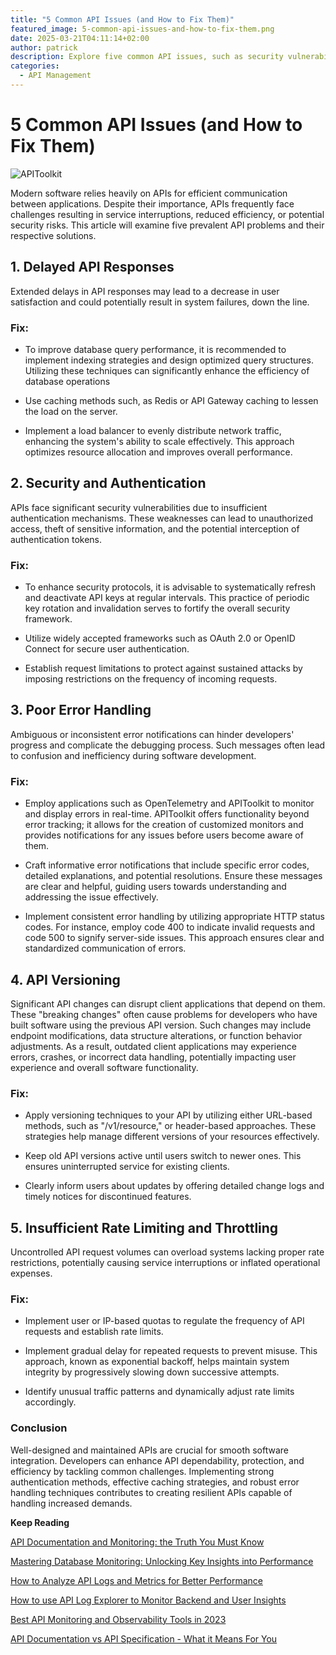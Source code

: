 ```yaml
---
title: "5 Common API Issues (and How to Fix Them)"
featured_image: 5-common-api-issues-and-how-to-fix-them.png
date: 2025-03-21T04:11:14+02:00
author: patrick
description: ​Explore five common API issues, such as security vulnerabilities and documentation challenges and discover effective solutions to improve your API management strategies.
categories:
  - API Management
---
```


# 5 Common API Issues (and How to Fix Them)

![APIToolkit](./5-common-api-issues-and-how-to-fix-them.png)

Modern software relies heavily on APIs for efficient communication between applications. Despite their importance, APIs frequently face challenges resulting in service interruptions, reduced efficiency, or potential security risks. This article will examine five prevalent API problems and their respective solutions.

## 1. Delayed API Responses 

Extended delays in API responses may lead to a decrease in user satisfaction and could potentially result in system failures, down the line. 

### Fix:

- To improve database query performance, it is recommended to implement indexing strategies and design optimized query structures. Utilizing these techniques can significantly enhance the efficiency of database operations

- Use caching methods such, as Redis or API Gateway caching to lessen the load on the server.

- Implement a load balancer to evenly distribute network traffic, enhancing the system's ability to scale effectively. This approach optimizes resource allocation and improves overall performance.

## 2. Security and Authentication

APIs face significant security vulnerabilities due to insufficient authentication mechanisms. These weaknesses can lead to unauthorized access, theft of sensitive information, and the potential interception of authentication tokens.

### Fix:

- To enhance security protocols, it is advisable to systematically refresh and deactivate API keys at regular intervals. This practice of periodic key rotation and invalidation serves to fortify the overall security framework.

- Utilize widely accepted frameworks such as OAuth 2.0 or OpenID Connect for secure user authentication.

- Establish request limitations to protect against sustained attacks by imposing restrictions on the frequency of incoming requests.

## 3. Poor Error Handling

Ambiguous or inconsistent error notifications can hinder developers' progress and complicate the debugging process. Such messages often lead to confusion and inefficiency during software development.

### Fix:

- Employ applications such as OpenTelemetry and APIToolkit to monitor and display errors in real-time. APIToolkit offers functionality beyond error tracking; it allows for the creation of customized monitors and provides notifications for any issues before users become aware of them.

- Craft informative error notifications that include specific error codes, detailed explanations, and potential resolutions. Ensure these messages are clear and helpful, guiding users towards understanding and addressing the issue effectively.

- Implement consistent error handling by utilizing appropriate HTTP status codes. For instance, employ code 400 to indicate invalid requests and code 500 to signify server-side issues. This approach ensures clear and standardized communication of errors.

## 4. API Versioning

Significant API changes can disrupt client applications that depend on them. These "breaking changes" often cause problems for developers who have built software using the previous API version. Such changes may include endpoint modifications, data structure alterations, or function behavior adjustments. As a result, outdated client applications may experience errors, crashes, or incorrect data handling, potentially impacting user experience and overall software functionality.

### Fix:

- Apply versioning techniques to your API by utilizing either URL-based methods, such as "/v1/resource," or header-based approaches. These strategies help manage different versions of your resources effectively.

- Keep old API versions active until users switch to newer ones. This ensures uninterrupted service for existing clients.

- Clearly inform users about updates by offering detailed change logs and timely notices for discontinued features.

## 5. Insufficient Rate Limiting and Throttling

Uncontrolled API request volumes can overload systems lacking proper rate restrictions, potentially causing service interruptions or inflated operational expenses.

### Fix:

- Implement user or IP-based quotas to regulate the frequency of API requests and establish rate limits.

- Implement gradual delay for repeated requests to prevent misuse. This approach, known as exponential backoff, helps maintain system integrity by progressively slowing down successive attempts.

- Identify unusual traffic patterns and dynamically adjust rate limits accordingly.

### Conclusion

Well-designed and maintained APIs are crucial for smooth software integration. Developers can enhance API dependability, protection, and efficiency by tackling common challenges. Implementing strong authentication methods, effective caching strategies, and robust error handling techniques contributes to creating resilient APIs capable of handling increased demands.


**Keep Reading**

[API Documentation and Monitoring: the Truth You Must Know](https://apitoolkit.io/blog/api-documentation-and-observability-the-truth-you-must-know/)


[Mastering Database Monitoring: Unlocking Key Insights into Performance](https://apitoolkit.io/blog/mastering-monitoring/) 

[How to Analyze API Logs and Metrics for Better Performance](https://apitoolkit.io/blog/api-logs-and-metrics/)

[How to use API Log Explorer to Monitor Backend and User Insights](https://apitoolkit.io/blog/api-log-explorer/)

[Best API Monitoring and Observability Tools in 2023](https://apitoolkit.io/blog/best-api-monitoring-and-observability-tools/)


[API Documentation vs API Specification - What it Means For You](http://localhost:2020/blog/api-documentation-vs-api-specification/)

